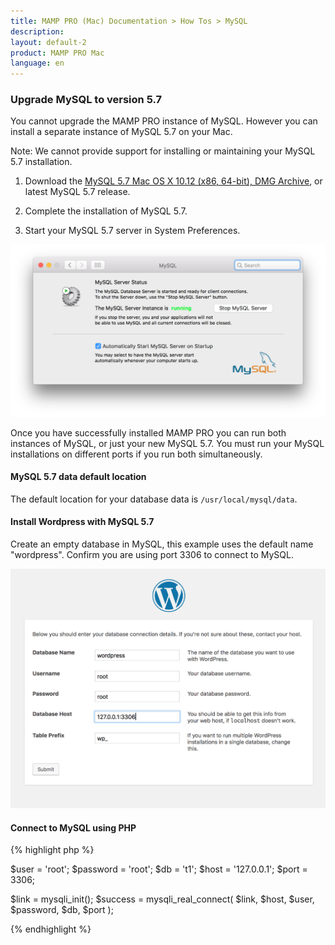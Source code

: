 ```yaml
---
title: MAMP PRO (Mac) Documentation > How Tos > MySQL
description: 
layout: default-2
product: MAMP PRO Mac
language: en
---
```


### Upgrade MySQL to version 5.7

You cannot upgrade the MAMP PRO instance of MySQL. However you can install a separate instance of MySQL 5.7 on your Mac. 

<div class="alert" role="alert">
Note: We cannot provide support for installing or maintaining your MySQL 5.7 installation.
</div>



1. Download the [MySQL 5.7 Mac OS X 10.12 (x86, 64-bit), DMG Archive](https://dev.mysql.com/downloads/mysql/5.7.html), or latest MySQL 5.7 release. 

2. Complete the installation of MySQL 5.7.

3. Start your MySQL 5.7 server in System Preferences.

![MAMP](/en/MAMP-PRO-Mac/How-Tos/MySQL/InstallMySQL57/MySQLRunning.png)

Once you have successfully installed MAMP PRO you can run both instances of MySQL, or just your new MySQL 5.7. You must run your MySQL installations on different ports if you run both simultaneously.

#### MySQL 5.7 data default location

The default location for your database data is `/usr/local/mysql/data`.


#### Install Wordpress with MySQL 5.7

Create an empty database in MySQL, this example uses the default name "wordpress". Confirm you are using port 3306 to connect to MySQL.

![MAMP](/en/MAMP-PRO-Mac/How-Tos/MySQL/InstallMySQL57/wordpressInstallation.png)

#### Connect to MySQL using PHP

{% highlight php %}

$user = 'root';
$password = 'root';
$db = 't1';
$host = '127.0.0.1';
$port = 3306;

$link = mysqli_init();
$success = mysqli_real_connect(
   $link, 
   $host, 
   $user, 
   $password, 
   $db,
   $port
);


{% endhighlight %}











